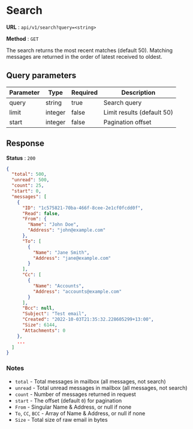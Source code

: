 # Search

**URL** : `api/v1/search?query=<string>`

**Method** : `GET`

The search returns the most recent matches (default 50).
Matching messages are returned in the order of latest received to oldest.


## Query parameters

| Parameter | Type    | Required | Description                |
|-----------|---------|----------|----------------------------|
| query     | string  | true     | Search query               |
| limit     | integer | false    | Limit results (default 50) |
| start     | integer | false    | Pagination offset          |


## Response

**Status** : `200`

```json
{
  "total": 500,
  "unread": 500,
  "count": 25,
  "start": 0,
  "messages": [
    {
      "ID": "1c575821-70ba-466f-8cee-2e1cf0fcdd0f",
      "Read": false,
      "From": {
        "Name": "John Doe",
        "Address": "john@example.com"
      },
      "To": [
        {
          "Name": "Jane Smith",
          "Address": "jane@example.com"
        }
      ],
      "Cc": [
        {
          "Name": "Accounts",
          "Address": "accounts@example.com"
        }
      ],
      "Bcc": null,
      "Subject": "Test email",
      "Created": "2022-10-03T21:35:32.228605299+13:00",
      "Size": 6144,
      "Attachments": 0
    },
    ...
  ]
}
```

### Notes

- `total` - Total messages in mailbox (all messages, not search)
- `unread` - Total unread messages in mailbox (all messages, not search)
- `count` - Number of messages returned in request
- `start` - The offset (default `0`) for pagination
- `From` - Singular Name & Address, or null if none
- `To`, `CC`, `BCC` - Array of Name & Address, or null if none
- `Size` - Total size of raw email in bytes
